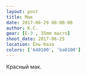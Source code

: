 ```yaml
---
layout: post
title: Мак
date: 2017-06-29 00:00:00
author: К.С.
gear: [E-3 , 35mm macro]
shoot_date: 2017-06-25
location: Ёль-база
colors: ['640100', 'ba0100']
---
```

Красный мак.

